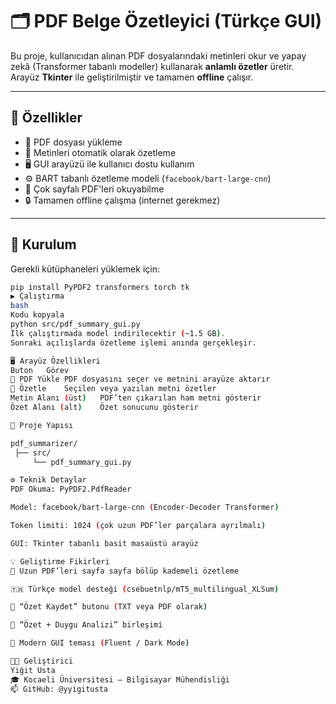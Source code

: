 # 🗂️ PDF Belge Özetleyici (Türkçe GUI)

Bu proje, kullanıcıdan alınan PDF dosyalarındaki metinleri okur ve yapay zekâ (Transformer tabanlı modeller) kullanarak **anlamlı özetler** üretir.  
Arayüz **Tkinter** ile geliştirilmiştir ve tamamen **offline** çalışır.

---

## 🎯 Özellikler
- 📂 PDF dosyası yükleme
- 🧠 Metinleri otomatik olarak özetleme
- 🖥️ GUI arayüzü ile kullanıcı dostu kullanım
- ⚙️ BART tabanlı özetleme modeli (`facebook/bart-large-cnn`)
- 💬 Çok sayfalı PDF'leri okuyabilme
- 🔒 Tamamen offline çalışma (internet gerekmez)

---

## 🧩 Kurulum
Gerekli kütüphaneleri yüklemek için:
```bash
pip install PyPDF2 transformers torch tk
▶️ Çalıştırma
bash
Kodu kopyala
python src/pdf_summary_gui.py
İlk çalıştırmada model indirilecektir (~1.5 GB).
Sonraki açılışlarda özetleme işlemi anında gerçekleşir.

🖥️ Arayüz Özellikleri
Buton	Görev
📂 PDF Yükle	PDF dosyasını seçer ve metnini arayüze aktarır
🧠 Özetle	Seçilen veya yazılan metni özetler
Metin Alanı (üst)	PDF’ten çıkarılan ham metni gösterir
Özet Alanı (alt)	Özet sonucunu gösterir

📂 Proje Yapısı

pdf_summarizer/
 ├── src/
     └── pdf_summary_gui.py

⚙️ Teknik Detaylar
PDF Okuma: PyPDF2.PdfReader

Model: facebook/bart-large-cnn (Encoder-Decoder Transformer)

Token limiti: 1024 (çok uzun PDF’ler parçalara ayrılmalı)

GUI: Tkinter tabanlı basit masaüstü arayüz

💡 Geliştirme Fikirleri
📄 Uzun PDF’leri sayfa sayfa bölüp kademeli özetleme

🇹🇷 Türkçe model desteği (csebuetnlp/mT5_multilingual_XLSum)

💾 “Özet Kaydet” butonu (TXT veya PDF olarak)

🧠 “Özet + Duygu Analizi” birleşimi

🌙 Modern GUI teması (Fluent / Dark Mode)

👨‍💻 Geliştirici
Yiğit Usta
🎓 Kocaeli Üniversitesi – Bilgisayar Mühendisliği
📫 GitHub: @yyigitusta
